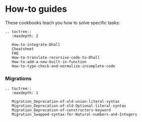 How-to guides
=============

These cookbooks teach you how to solve specific tasks:

```eval_rst
.. toctree::
   :maxdepth: 2

   How-to-integrate-Dhall
   Cheatsheet
   FAQ
   How-to-translate-recursive-code-to-Dhall
   How-to-add-a-new-built-in-function
   How-to-type-check-and-normalize-incomplete-code
```

### Migrations

```eval_rst
.. toctree::
   :maxdepth: 1

   Migration_Deprecation-of-old-union-literal-syntax
   Migration_Deprecation-of-old-Optional-literal-syntax
   Migration_Deprecation-of-constructors-keyword
   Migration_Swapped-syntax-for-Natural-numbers-and-Integers
```
